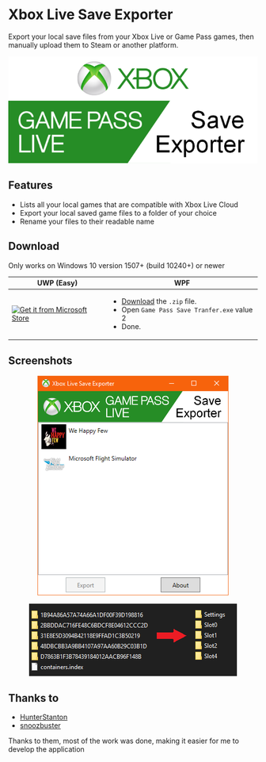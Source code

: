 # Xbox Live Save Exporter
Export your local save files from your Xbox Live or Game Pass games, then manually upload them to Steam or another platform.

<p align="center">
  <img src="Store/Logo/Logo.png"/>
</p>

<!--[Website](https://tom60chat.wixsite.com/katycorp/post/?lang=en)-->

## Features
* Lists all your local games that are compatible with Xbox Live Cloud
* Export your local saved game files to a folder of your choice
* Rename your files to their readable name

## Download
Only works on Windows 10 version 1507+ (build 10240+) or newer

| UWP (Easy) | WPF | 
| ---------- | --- |
| <a href='//www.microsoft.com/store/apps/9NK0HLN1PRWB?cid=storebadge&ocid=badge'><img src='https://developer.microsoft.com/store/badges/images/English_get-it-from-MS.png' alt='Get it from Microsoft Store' width="150" height="40"/></a> | <ul><li>[Download](https://github.com/Tom60chat/Xbox-Live-Save-Exporter/releases) the `.zip` file.</li><li>Open `Game Pass Save Tranfer.exe` value 2</li><li>Done.</li></ul>|

## Screenshots
<p align="center">
  <img src="Store/Screenshots WPF/Screenshot.png"/>
</p>

<p align="center">
  <img src="Store/Screenshots WPF/Screenshot2.png"/>
</p>

## Thanks to
- [HunterStanton](https://github.com/HunterStanton/ContainerReader)
- [snoozbuster](https://github.com/goatfungus/NMSSaveEditor/issues/306)

Thanks to them, most of the work was done, making it easier for me to develop the application

